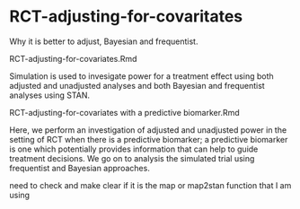 # RCT-adjusting-for-covaritates
Why it is better to adjust, Bayesian and frequentist. 

RCT-adjusting-for-covariates.Rmd 

Simulation is used to invesigate power for a treatment effect using both adjusted and unadjusted analyses and both Bayesian and frequentist analyses using STAN.

RCT-adjusting-for-covariates with a predictive biomarker.Rmd  

Here, we perform an investigation of adjusted and unadjusted power in the setting of RCT when there is a
predictive biomarker; a predictive biomarker is one which potentially provides information that can help to
guide treatment decisions. We go on to analysis the simulated trial using frequentist and Bayesian approaches.


need to check and make clear if it is the map or map2stan function that I am using

